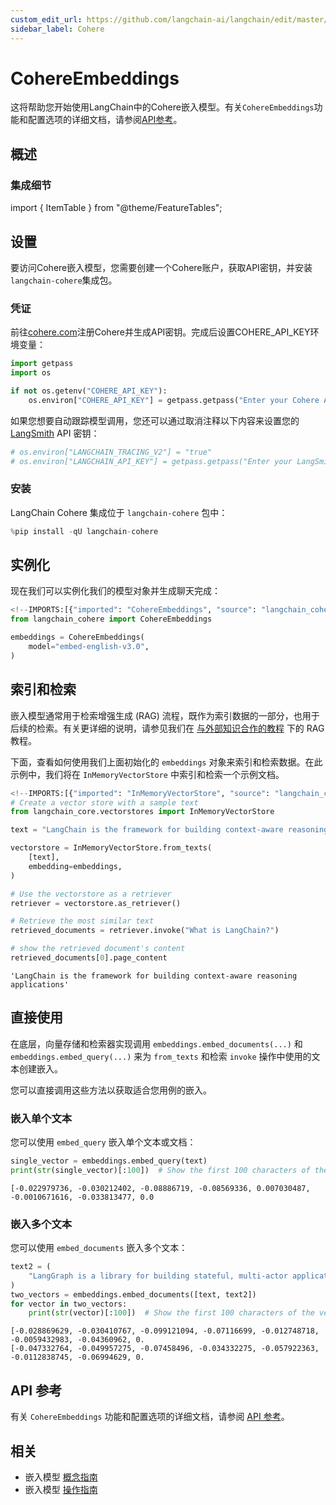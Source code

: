 ```yaml
---
custom_edit_url: https://github.com/langchain-ai/langchain/edit/master/docs/docs/integrations/text_embedding/cohere.ipynb
sidebar_label: Cohere
---
```

# CohereEmbeddings

这将帮助您开始使用LangChain中的Cohere嵌入模型。有关`CohereEmbeddings`功能和配置选项的详细文档，请参阅[API参考](https://python.langchain.com/api_reference/cohere/embeddings/langchain_cohere.embeddings.CohereEmbeddings.html)。

## 概述
### 集成细节

import { ItemTable } from "@theme/FeatureTables";

<ItemTable category="text_embedding" item="Cohere" />

## 设置

要访问Cohere嵌入模型，您需要创建一个Cohere账户，获取API密钥，并安装`langchain-cohere`集成包。

### 凭证


前往[cohere.com](https://cohere.com)注册Cohere并生成API密钥。完成后设置COHERE_API_KEY环境变量：


```python
import getpass
import os

if not os.getenv("COHERE_API_KEY"):
    os.environ["COHERE_API_KEY"] = getpass.getpass("Enter your Cohere API key: ")
```

如果您想要自动跟踪模型调用，您还可以通过取消注释以下内容来设置您的 [LangSmith](https://docs.smith.langchain.com/) API 密钥：


```python
# os.environ["LANGCHAIN_TRACING_V2"] = "true"
# os.environ["LANGCHAIN_API_KEY"] = getpass.getpass("Enter your LangSmith API key: ")
```

### 安装

LangChain Cohere 集成位于 `langchain-cohere` 包中：


```python
%pip install -qU langchain-cohere
```

## 实例化

现在我们可以实例化我们的模型对象并生成聊天完成：


```python
<!--IMPORTS:[{"imported": "CohereEmbeddings", "source": "langchain_cohere", "docs": "https://python.langchain.com/api_reference/cohere/embeddings/langchain_cohere.embeddings.CohereEmbeddings.html", "title": "CohereEmbeddings"}]-->
from langchain_cohere import CohereEmbeddings

embeddings = CohereEmbeddings(
    model="embed-english-v3.0",
)
```

## 索引和检索

嵌入模型通常用于检索增强生成 (RAG) 流程，既作为索引数据的一部分，也用于后续的检索。有关更详细的说明，请参见我们在 [与外部知识合作的教程](/docs/tutorials/#working-with-external-knowledge) 下的 RAG 教程。

下面，查看如何使用我们上面初始化的 `embeddings` 对象来索引和检索数据。在此示例中，我们将在 `InMemoryVectorStore` 中索引和检索一个示例文档。


```python
<!--IMPORTS:[{"imported": "InMemoryVectorStore", "source": "langchain_core.vectorstores", "docs": "https://python.langchain.com/api_reference/core/vectorstores/langchain_core.vectorstores.in_memory.InMemoryVectorStore.html", "title": "CohereEmbeddings"}]-->
# Create a vector store with a sample text
from langchain_core.vectorstores import InMemoryVectorStore

text = "LangChain is the framework for building context-aware reasoning applications"

vectorstore = InMemoryVectorStore.from_texts(
    [text],
    embedding=embeddings,
)

# Use the vectorstore as a retriever
retriever = vectorstore.as_retriever()

# Retrieve the most similar text
retrieved_documents = retriever.invoke("What is LangChain?")

# show the retrieved document's content
retrieved_documents[0].page_content
```



```output
'LangChain is the framework for building context-aware reasoning applications'
```


## 直接使用

在底层，向量存储和检索器实现调用 `embeddings.embed_documents(...)` 和 `embeddings.embed_query(...)` 来为 `from_texts` 和检索 `invoke` 操作中使用的文本创建嵌入。

您可以直接调用这些方法以获取适合您用例的嵌入。

### 嵌入单个文本

您可以使用 `embed_query` 嵌入单个文本或文档：


```python
single_vector = embeddings.embed_query(text)
print(str(single_vector)[:100])  # Show the first 100 characters of the vector
```
```output
[-0.022979736, -0.030212402, -0.08886719, -0.08569336, 0.007030487, -0.0010671616, -0.033813477, 0.0
```
### 嵌入多个文本

您可以使用 `embed_documents` 嵌入多个文本：


```python
text2 = (
    "LangGraph is a library for building stateful, multi-actor applications with LLMs"
)
two_vectors = embeddings.embed_documents([text, text2])
for vector in two_vectors:
    print(str(vector)[:100])  # Show the first 100 characters of the vector
```
```output
[-0.028869629, -0.030410767, -0.099121094, -0.07116699, -0.012748718, -0.0059432983, -0.04360962, 0.
[-0.047332764, -0.049957275, -0.07458496, -0.034332275, -0.057922363, -0.0112838745, -0.06994629, 0.
```
## API 参考

有关 `CohereEmbeddings` 功能和配置选项的详细文档，请参阅 [API 参考](https://python.langchain.com/api_reference/cohere/embeddings/langchain_cohere.embeddings.CohereEmbeddings.html)。



## 相关

- 嵌入模型 [概念指南](/docs/concepts/#embedding-models)
- 嵌入模型 [操作指南](/docs/how_to/#embedding-models)
